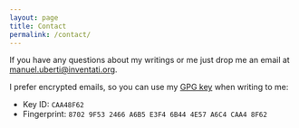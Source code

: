 ```yaml
---
layout: page
title: Contact
permalink: /contact/
---
```


If you have any questions about my writings or me just drop me an email at
[manuel.uberti@inventati.org](mailto:manuel.uberti@inventati.org).

I prefer encrypted emails, so you can use my [GPG
key](https://github.com/manuel-uberti/filmsinwords/blob/master/pubkey.txt)
when writing to me:

- Key ID: `CAA48F62`
- Fingerprint: `8702 9F53 2466 A6B5 E3F4 6B44 4E57 A6C4 CAA4 8F62`
